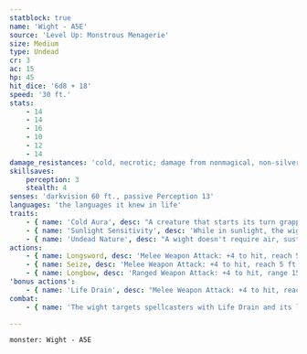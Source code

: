 ```yaml
---
statblock: true
name: 'Wight - A5E'
source: 'Level Up: Monstrous Menagerie'
size: Medium
type: Undead
cr: 3
ac: 15
hp: 45
hit_dice: '6d8 + 18'
speed: '30 ft.'
stats:
    - 14
    - 14
    - 16
    - 10
    - 12
    - 14
damage_resistances: 'cold, necrotic; damage from nonmagical, non-silvered weapons'
skillsaves:
    perception: 3
    stealth: 4
senses: 'darkvision 60 ft., passive Perception 13'
languages: 'the languages it knew in life'
traits:
    - { name: 'Cold Aura', desc: "A creature that starts its turn grappled by the wight, touches it, or hits it with a melee attack while within 5 feet takes 3 (1d6) cold damage. A creature can take this damage only once per turn. If the wight has been subjected to fire damage since its last turn, this trait doesn't function." }
    - { name: 'Sunlight Sensitivity', desc: 'While in sunlight, the wight has disadvantage on attack rolls, as well as on Perception checks that rely on sight.' }
    - { name: 'Undead Nature', desc: "A wight doesn't require air, sustenance, or sleep." }
actions:
    - { name: Longsword, desc: 'Melee Weapon Attack: +4 to hit, reach 5 ft., one target. Hit: 6 (1d8 + 2) slashing damage plus 3 (1d6) cold damage.' }
    - { name: Seize, desc: 'Melee Weapon Attack: +4 to hit, reach 5 ft., one target. Hit: 3 (1d6) cold damage, and the target is grappled (escape DC 12). Until this grapple ends, the target is restrained and the only attack the wight can make is Life Drain against the grappled target.' }
    - { name: Longbow, desc: 'Ranged Weapon Attack: +4 to hit, range 150/600 ft., one target. Hit: 6 (1d8 + 2) piercing damage plus 3 (1d6) cold damage.' }
'bonus actions':
    - { name: 'Life Drain', desc: "Melee Weapon Attack: +4 to hit, reach 5 ft., one creature. Hit: 6 (1d8 + 2) necrotic damage, and the target makes a DC 13 Constitution saving throw. On a failure, the target's hit point maximum is reduced by an amount equal to the necrotic damage dealt. The reduction lasts until the target finishes a long rest. A humanoid or beast reduced to 0 hit points by this attack dies. Its corpse rises 24 hours later as a zombie under the wight's control." }
combat:
    - { name: 'The wight targets spellcasters with Life Drain and its longsword, and uses Seize and Life Drain against foes wielding weapons', desc: "It prefers combat with a single foe while ordering its zombie minions to attack its opponent's allies. It fights until destroyed." }

---
```

```statblock
monster: Wight - A5E
```
